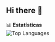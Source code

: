 ## Hi there 👋
📊 **Estatísticas**  
![Top Languages](https://github-readme-stats.vercel.app/api/top-langs/?username=natanheringer&layout=compact&theme=default)
<!--
**natanheringer/natanheringer** is a ✨ _special_ ✨ repository because its `README.md` (this file) appears on your GitHub profile.

Here are some ideas to get you started:

- 🔭 I’m currently working on ...
- 🌱 I’m currently learning ...
- 👯 I’m looking to collaborate on ...
- 🤔 I’m looking for help with ...
- 💬 Ask me about ...
- 📫 How to reach me: ...
- 😄 Pronouns: ...
- ⚡ Fun fact: ...
-->

